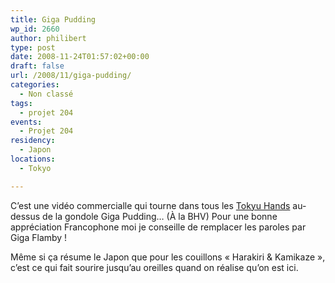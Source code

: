 ```yaml
---
title: Giga Pudding
wp_id: 2660
author: philibert
type: post
date: 2008-11-24T01:57:02+00:00
draft: false
url: /2008/11/giga-pudding/
categories:
  - Non classé
tags:
  - projet 204
events:
  - Projet 204
residency:
  - Japon
locations:
  - Tokyo

---
```

C&rsquo;est une vidéo commercialle qui tourne dans tous les [Tokyu Hands][1] au-dessus de la gondole Giga Pudding&#8230; (À la BHV) Pour une bonne appréciation Francophone moi je conseille de remplacer les paroles par Giga Flamby !
  
Même si ça résume le Japon que pour les couillons « Harakiri & Kamikaze », c&rsquo;est ce qui fait sourire jusqu&rsquo;au oreilles quand on réalise qu&rsquo;on est ici.

 [1]: https://benmerde.loc/2008/11/tokyu-hands/ "Tokyu Hands!"